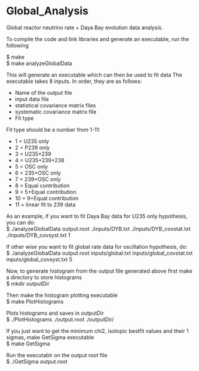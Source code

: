# Global_Analysis
Global reactor neutrino rate + Daya Bay evolution data analysis.

To compile the code and link libraries and generate an executable, run the following  

  $ make    
  $ make analyzeGlobalData    

This will generate an executable which can then be used to fit data
The executable takes 8 inputs. In order, they are as follows:
- Name of the output file
- input data file
- statistical covariance matrix files
- systematic covariance matrix file
- Fit type


Fit type should be a number from 1-11:    
- 1 = U235 only     
- 2 = P239 only 
- 3 = U235+239  
- 4 = U235+239+238  
- 5 = OSC only 
- 6 = 235+OSC only 
- 7 = 239+OSC only  
- 8 = Equal contribution   
- 9 = 5+Equal contribution    
- 10 = 9+Equal contribution    
- 11 = linear fit to 239 data    


As an example, if you want to fit Daya Bay data for U235 only hypothesis, you can do:    
  $ ./analyzeGlobalData output.root ./inputs/DYB.txt ./inputs/DYB_covstat.txt ./inputs/DYB_covsyst.txt 1     

If other wise you want to fit global rate data for oscillation hypothesis, do:    
  $ ./analyzeGlobalData output.root inputs/global.txt inputs/global_covstat.txt inputs/global_covsyst.txt 5     

Now, to generate histogram from the output file generated above first make a directory to store histograms     
  $ mkdir outputDir

Then make the histogram plotting executable     
  $ make PlotHistograms

Plots histograms and saves in outputDir     
  $ ./PlotHistograms ./output.root ./outputDir/

If you just want to get the minimum chi2, isotopic bestfit values and their 1 sigmas, make GetSigma executable     
  $ make GetSigma

Run the executablr on the output root file                         
  $ ./GetSigma output.root
